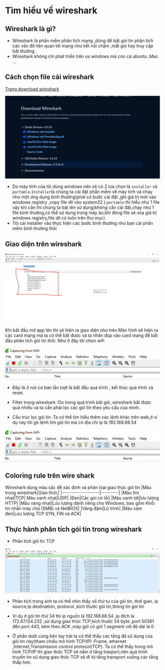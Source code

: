 # Tìm hiểu về wireshark
## Wireshark là gì?
- Wireshark là phần mềm phân tích mạng ,dùng để bắt gói tin phân tích các vấn đề liên quan tới mạng như kết nối chậm ,mất gói hay truy cập bất thường.
- Wireshark không chỉ phát triển trên os windows mà còn cả ubuntu ,Mac ...

## Cách chọn file cài wireshark
[Trang download wireshark](https://www.wireshark.org/download.html)

![Alt](/thuctap/anh/Screenshot_50.png)

- Do máy tính của tôi dùng windows nên sẽ có 2 lựa chọn là `installer` và `portable`.`Installer`là chúng ta cài đặt phần mềm về máy tính và chạy như một ứng dụng bình thường(phải có bước cài đặt ,ghi giá trị mới vào windows registry ,copy file dll vào system32 ).`portable` thì hiểu như 1 file vậy khi cần thì chúng ta bật lên sử dụng(không cần cài đặt,chạy như 1 file bình thường,có thể sử dụng trong máy ảo,khi đóng file sẽ xóa giá trị windows registry,file dll có luôn trên thư mục)
- Tôi cài installer vào thực hiện các bước bình thường như bạn cài phần mềm bình thường thôi

## Giao diện trên wireshark
![Alt](/thuctap/anh/Screenshot_51.png)

Khi bắt đầu mở app lên thì sẽ hiện ra giao diện như trên.Màn hình sẽ hiện ra các card mạng mà ta có thể bắt được và ta nhấn đúp vào card mạng để bắt đầu phân tích gói tin thôi. Như ở đây tôi chọn wifi

![Alt](/thuctap/anh/Screenshot_52.png)

- Đây là 3 nút cơ bản lần lượt là bắt đầu quá trình , kết thúc quá trình và reset. 

- Filter trong wireshark :Do trong quá trình bắt gói ,wireshark bắt được quá nhiều và ta cần phải lọc các gói tin theo yêu cầu của mình.
- Cấu trúc lọc gói tin .Ta có thể tìm hiểu thêm các lệnh khác trên web,ở ví dụ này tôi gò lệnh tìm gói tin mà có địa chỉ ip là 192.168.68.54

![Alt](/thuctap/anh/Screenshot_52.png)

## Coloring rule trên wire shark
Wireshark dùng màu sắc để xác định và phân loại giao thức gói tin
|Màu trong wireshark|Giao thức|
|-------------------|---------|
|Màu tím nhạt|TCP|
Màu xanh nhạt|UDP|
|Đen|Các gói có lỗi|
|Màu xanh lợt|lưu lượng HTTP|
|Màu vàng nhạt|Lưu lượng dành riêng cho Windows, bao gồm Khối tin nhắn máy chủ (SMB) và NetBIOS|
|Vàng đậm|Lộ trình|
|Màu xám đen|Lưu lượng TCP SYN, FIN và ACK|

## Thực hành phân tích gói tin trong wireshark
- Phân tích gói tin TCP

![Alt](/thuctap/anh/Screenshot_53.png)

- Phân tích trong ảnh ta có thể nhìn thấy số thứ tự của gói tin, thời gian, ip source,ip destination, protocol ,kích thước gói tin,thông tin gói tin

- Ví dụ ở gói tin thứ 34 thì ip nguồn là 192.168.68.54 ,ip đích là 172.67.134.232 ,sử dụng giao thức TCP,kích thước 54 byte ,port 50361 đến port 443, kèm theo ACK ,máy gửi có gửi 1 segment với độ dài là 0
- Ở phần dưới cùng bên tay trái ta có thể thấy các tầng đã sử dụng của gói tin này(tham chiếu mô hình TCP/IP) :Frame, ethernet ,Internet,Transmission control protocol(TCP). Ta có thể thấy trong mô hình TCP/IP thì giao thức TCP sẽ nằm ở tầng trasport,nên quá trình truyền tin sử dụng giao thức TCP sẽ đi từ tầng transport xuống các tầng thấp hơn.